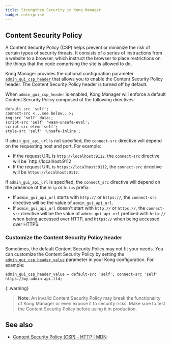 ```yaml
---
title: Strengthen Security in Kong Manager
badge: enterprise
---
```



## Content Security Policy

A Content Security Policy (CSP) helps prevent or minimize the risk of certain types of security threats. It consists of a series of instructions from a website to a browser, which instruct the browser to place restrictions on the things that the code comprising the site is allowed to do.

Kong Manager provides the optional configuration parameter [`admin_gui_csp_header`] that allows you to enable the Content Security Policy header. The Content Security Policy header is turned off by default.

When `admin_gui_csp_header` is enabled, Kong Manager will enforce a default Content Security Policy composed of the following directives:

```
default-src 'self';
connect-src <...see below...>;
img-src 'self' data:;
script-src 'self' 'wasm-unsafe-eval';
script-src-elem 'self';
style-src 'self' 'unsafe-inline';
```

If `admin_gui_api_url` is not specified, the `connect-src` directive will depend on the requesting host and port. For example:
  * If the request URL is `http://localhost:9112`, the `connect-src` directive will be `http://localhost:9112
  * If the request URL is `https://localhost:9112`, the `connect-src` directive will be `https://localhost:9112`.

If `admin_gui_api_url` is specified, the `connect_src` directive will depend on the presence of the `http` or `https` prefix:
* If `admin_gui_api_url` starts with `http://` or `https://`, the `connect-src` directive will be the value of `admin_gui_api_url`. 
*  If `admin_gui_api_url` doesn't start with `http://` or `https://`, the `connect-src` directive will be the value of `admin_gui_api_url` prefixed with `http://` when being accessed over HTTP, and `https://` when being accessed over HTTPS.

### Customize the Content Security Policy header

Sometimes, the default Content Security Policy may not fit your needs. You can customize the Content Security Policy by setting the [`admin_gui_csp_header_value`] parameter in your Kong configuration. For example:

```
admin_gui_csp_header_value = default-src 'self'; connect-src 'self' https://my-admin-api.tld;
```

{:.warning}
> **Note:** An invalid Content Security Policy may break the functionality of Kong Manager or even expose it to security risks. Make sure to test the Content Security Policy before using it in production.

## See also

* [Content Security Policy (CSP) - HTTP \| MDN](https://developer.mozilla.org/en-US/docs/Web/HTTP/CSP)

[`admin_gui_api_url`]: /gateway/{{page.release}}/reference/configuration/#admin_gui_api_url
[`admin_gui_csp_header`]: /gateway/{{page.release}}/reference/configuration/#admin_gui_csp_header
[`admin_gui_csp_header_value`]: /gateway/{{page.release}}/reference/configuration/#admin_gui_csp_header_value

